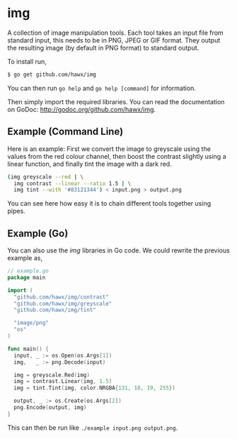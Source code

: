 # img

A collection of image manipulation tools. Each tool takes an input file from
standard input, this needs to be in PNG, JPEG or GIF format. They output the
resulting image (by default in PNG format) to standard output.

To install run,

``` bash
$ go get github.com/hawx/img
```

You can then run `go help` and `go help [command]` for information.

Then simply import the required libraries. You can read the documentation on
GoDoc: <http://godoc.org/github.com/hawx/img>.


## Example (Command Line)

Here is an example: First we convert the image to greyscale using the values
from the red colour channel, then boost the contrast slightly using a linear
function, and finally tint the image with a dark red.

``` bash
(img greyscale --red | \
  img contrast --linear --ratio 1.5 | \
  img tint --with '#83121344') < input.png > output.png
```

You can see here how easy it is to chain different tools together using pipes.


## Example (Go)

You can also use the _img_ libraries in Go code. We could rewrite the previous
example as,

``` go
// example.go
package main

import (
  "github.com/hawx/img/contrast"
  "github.com/hawx/img/greyscale"
  "github.com/hawx/img/tint"

  "image/png"
  "os"
)

func main() {
  input, _ := os.Open(os.Args[1])
  img,   _ := png.Decode(input)

  img = greyscale.Red(img)
  img = contrast.Linear(img, 1.5)
  img = tint.Tint(img, color.NRGBA{131, 18, 19, 255})

  output, _ := os.Create(os.Args[2])
  png.Encode(output, img)
}
```

This can then be run like `./example input.png output.png`.
